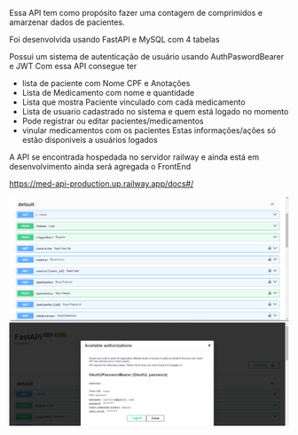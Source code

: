 Essa API tem como propósito fazer uma contagem de comprimidos e amarzenar dados de pacientes.

Foi desenvolvida usando FastAPI e MySQL com 4 tabelas

Possui um sistema de autenticação de usuário usando AuthPaswordBearer e JWT 
Com essa API consegue ter 
- lista de paciente com Nome CPF e Anotações
- Lista de Medicamento com nome e quantidade
- Lista que mostra Paciente vinculado com cada medicamento
- Lista de usuario cadastrado no sistema e quem está logado no momento
- Pode registrar ou editar pacientes/medicamentos
- vinular medicamentos com os pacientes
Estas informações/ações só estão disponiveis a usuários logados

A API se encontrada hospedada no servidor railway e ainda está em desenvolvimento
ainda será agregada o FrontEnd

https://med-api-production.up.railway.app/docs#/

<img src="tela_inicial.png">

<img src="tela_login.png">